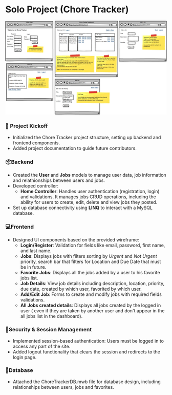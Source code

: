 Solo Project (Chore Tracker)
=======
![Chore Tracker](chore_tracker.png)

### 🚀 Project Kickoff
- Initialized the Chore Tracker project structure, setting up backend and frontend components.
- Added project documentation to guide future contributors.

### 📦Backend 
- Created the **User** and **Jobs** models to manage user data, job information and relathionships between users and jobs.
- Developed controller:
  - **Home Controller**: Handles user authentication (registration, login) and validations. It manages jobs CRUD operations, including the ability for users to create, edit, delete and view jobs they posted.
- Set up database connectivity using **LINQ** to interact with a MySQL database.

### 💻Frontend 
- Designed UI components based on the provided wireframe:
  - **Login/Register**: Validation for fields like email, password, first name, and last name.
  - **Jobs**: Displays jobs with filters sorting by *Urgent* and *Not Urgent* priority, search bar that filters for Location and Due Date that must be in future.
  - **Favorite Jobs**: Displays all the jobs added by a user to his favorite jobs list.
  - **Job Details**: View job details including description, location, priority, due date, created by which user, favorited by which user.
  - **Add/Edit Job**: Forms to create and modify jobs with required fields validations.
  - **All Jobs created details**: Displays all jobs created by the logged in user ( even if they are taken by another user and don't appear in the all jobs list in the dashboard).

### 🔐Security & Session Management
- Implemented session-based authentication: Users must be logged in to access any part of the site.
- Added logout functionality that clears the session and redirects to the login page.

### 📝Database
- Attached the ChoreTrackerDB.mwb file for database design, including relationships between users, jobs and favorites.


